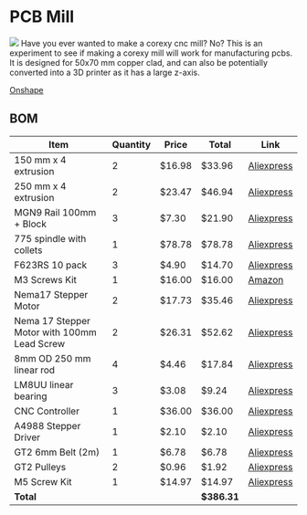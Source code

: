 # PCB Mill

<img src = "https://hc-cdn.hel1.your-objectstorage.com/s/v3/3c8ae972095b8316139f7c8e3d17505d4f1dfe39_image.png">
Have you ever wanted to make a corexy cnc mill? No? This is an experiment to see if making a corexy mill will work for manufacturing pcbs. It is designed for 50x70 mm copper clad, and can also be potentially converted into a 3D printer as it has a large z-axis.

[Onshape](https://cad.onshape.com/documents/5cd80cef7b051f6dbadd9a3b/w/b4afdc35a2d58e3f2a333c6d/e/705bca6182fdf11d09d20174?renderMode=0&uiState=687c1c04c8ac4b246a35943b)

## BOM
| Item                                               | Quantity | Price   | Total   | Link                                                                 |
|----------------------------------------------------|----------|---------|---------|----------------------------------------------------------------------|
| 150 mm x 4 extrusion                               | 2        | $16.98  | $33.96  | [Aliexpress](https://www.aliexpress.us/item/3256808699836480.html)        |
| 250 mm x 4 extrusion                               | 2        | $23.47  | $46.94  | [Aliexpress](https://www.aliexpress.us/item/3256808699836480.html)        |
| MGN9 Rail 100mm + Block                            | 3        | $7.30   | $21.90  | [Aliexpress](https://www.aliexpress.us/item/2255800576028509.html)        |
| 775 spindle with collets                           | 1        | $78.78  | $78.78  | [Aliexpress](https://www.aliexpress.us/item/3256805767996082.html)        |
| F623RS 10 pack                                     | 3        | $4.90   | $14.70  | [Aliexpress](https://www.aliexpress.us/item/3256804449119001.html)        |
| M3 Screws Kit                                      | 1        | $16.00  | $16.00  | [Amazon](https://www.amazon.com/dp/B0CMQG542V?th=1)                   |
| Nema17 Stepper Motor                               | 2        | $17.73  | $35.46  | [Aliexpress](https://www.aliexpress.us/item/3256802068491329.html)        |
| Nema 17 Stepper Motor with 100mm Lead Screw        | 2        | $26.31  | $52.62  | [Aliexpress](https://www.aliexpress.us/item/3256803579009544.html)        |
| 8mm OD 250 mm linear rod                           | 4        | $4.46   | $17.84  | [Aliexpress](https://www.aliexpress.us/item/3256805290944526.html)        |
| LM8UU linear bearing                               | 3        | $3.08   | $9.24   | [Aliexpress](https://www.aliexpress.us/item/3256806883965670.html)        |
| CNC Controller                                     | 1        | $36.00  | $36.00  | [Aliexpress](https://www.aliexpress.us/item/3256807037541587.html)        |
| A4988 Stepper Driver                               | 1        | $2.10   | $2.10   | [Aliexpress](https://www.aliexpress.us/item/3256805909921734.html)        |
| GT2 6mm Belt (2m)                                  | 1        | $6.78   | $6.78   | [Aliexpress](https://www.aliexpress.us/item/3256806321466333.html) |
| GT2 Pulleys                                        | 2        | $0.96   | $1.92   | [Aliexpress](https://www.aliexpress.us/item/2251832595367020.html) |
| M5 Screw Kit                                       | 1        | $14.97  | $14.97  | [Aliexpress](https://www.aliexpress.us/item/3256806973435795.html) |
| **Total**                                          |          |         | **$386.31** |                                                                  |
